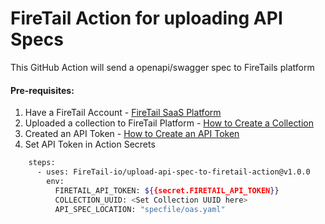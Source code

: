 # FireTail Action for uploading API Specs

This GitHub Action will send a openapi/swagger spec to FireTails platform

#### Pre-requisites:

1. Have a FireTail Account - [FireTail SaaS Platform](https://firetail.app) 
2. Uploaded a collection to FireTail Platform - [How to Create a Collection](https://www.firetail.io/docs/create-a-collection)
3. Created an API Token - [How to Create an API Token](https://www.firetail.io/docs/create-an-api-token)
4. Set API Token in Action Secrets


```bash
    steps:
      - uses: FireTail-io/upload-api-spec-to-firetail-action@v1.0.0
        env:
          FIRETAIL_API_TOKEN: ${{secret.FIRETAIL_API_TOKEN}}
          COLLECTION_UUID: <Set Collection UUID here>
          API_SPEC_LOCATION: "specfile/oas.yaml"
```
